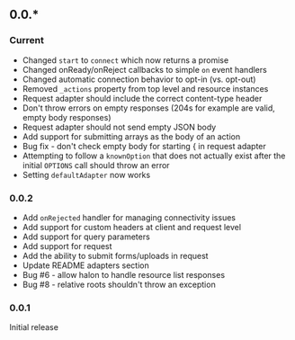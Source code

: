 ## 0.0.*

### Current
 * Changed `start` to `connect` which now returns a promise
 * Changed onReady/onReject callbacks to simple `on` event handlers
 * Changed automatic connection behavior to opt-in (vs. opt-out)
 * Removed `_actions` property from top level and resource instances
 * Request adapter should include the correct content-type header
 * Don't throw errors on empty responses (204s for example are valid, empty body responses)
 * Request adapter should not send empty JSON body
 * Add support for submitting arrays as the body of an action
 * Bug fix - don't check empty body for starting { in request adapter
 * Attempting to follow a `knownOption` that does not actually exist after the initial `OPTIONS` call should throw an error
 * Setting `defaultAdapter` now works


### 0.0.2
 * Add `onRejected` handler for managing connectivity issues
 * Add support for custom headers at client and request level
 * Add support for query parameters
 * Add support for request
 * Add the ability to submit forms/uploads in request
 * Update README adapters section
 * Bug #6 - allow halon to handle resource list responses
 * Bug #8 - relative roots shouldn't throw an exception

### 0.0.1
Initial release
